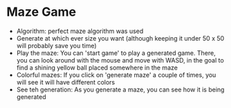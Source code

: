 # Maze Game

- Algorithm: perfect maze algorithm was used
- Generate at which ever size you want (although keeping it under 50 x 50 will probably save you time)
- Play the maze: You can 'start game' to play a generated game. There, you can look around with the mouse and move with WASD, in the goal to find a shining yellow ball placed somewhere in the maze
- Colorful mazes: If you click on 'generate maze' a couple of times, you will see it will have different colors
- See teh generation: As you generate a maze, you can see how it is being generated
